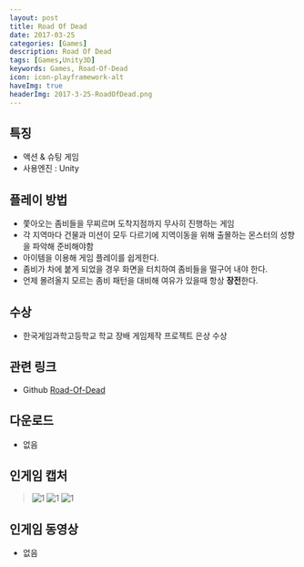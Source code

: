 ```yaml
---
layout: post
title: Road Of Dead
date: 2017-03-25
categories: [Games]
description: Road Of Dead
tags: [Games,Unity3D]
keywords: Games, Road-Of-Dead
icon: icon-playframework-alt
haveImg: true
headerImg: 2017-3-25-RoadOfDead.png
---
```


## 특징
- 액션 & 슈팅 게임
- 사용엔진 : Unity

## 플레이 방법
- 쫓아오는 좀비들을 무찌르며 도착지점까지 무사히 진행하는 게임
- 각 지역마다 건물과 미션이 모두 다르기에 지역이동을 위해 출몰하는 몬스터의 성향을 파악해 준비해야함
- 아이템을 이용해 게임 플레이를 쉽게한다.
- 좀비가 차에 붙게 되었을 경우 화면을 터치하여 좀비들을 떨구어 내야 한다.
- 언제 몰려올지 모르는 좀비 패턴을 대비해 여유가 있을때 항상 **장전**한다.

## 수상
- 한국게임과학고등학교 학교 장배 게임제작 프로젝트 은상 수상

## 관련 링크
 - Github [Road-Of-Dead](https://github.com/GanZinam/Road-Of-Dead)

## 다운로드
- 없음

## 인게임 캡처
> ![1](http://postfiles11.naver.net/MjAxNzAzMjVfMjA3/MDAxNDkwMzc0NjQxODAz.oKug1-3ZODMrOtcSXZo7D1kuHhHpL8C4xJL7-e7sAGUg.bfgwARrtj8beKbataAFLGmmKPMFSEuDF5m42kgMSAr4g.PNG.kyechan99/%EA%B7%B8%EB%A6%BC7.png?type=w1)
> ![1](http://postfiles13.naver.net/MjAxNzAzMjVfMjI5/MDAxNDkwMzc0NjQxMzYw.ErJe-KpH-zh_GJfihxYEDhbfpfQ7fYDcqSk7QT7Z0Lsg.9n1ULN99LocpTx-BBh8EqwgjlDWra-CksnwwPlYZxYkg.PNG.kyechan99/%EA%B7%B8%EB%A6%BC6.png?type=w1)
> ![1](http://postfiles5.naver.net/MjAxNzAzMjVfMTUw/MDAxNDkwMzc0NjQwNTIw.TFxdbdtsgjwwY7qMujl4WcUrW-aASD1WC2Mc6aZOBxwg.2V9dg0PX-_053j5uXug3ppo2RiG0UMlGb9awzrYWhNMg.PNG.kyechan99/%EA%B7%B8%EB%A6%BC5.png?type=w1)

## 인게임 동영상
- 없음
